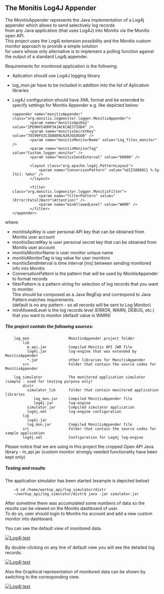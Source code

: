 ## The Monitis Log4J Appender ##

The MonitisAppender represents the Java implementation of a Log4j appender which allows to send selectively log records   
from any Java application (that uses Log4J) into Monitis via the Monitis open API.  
This project uses the Log4j extension possibility and the Monitis custom monitor approach to provide a simple solution  
for users whose only alternative is to implement a polling function against the output of a standard Log4j appender.  

Requirements for monitored application is the following:

  - Aplication should use Log4J logging library
  - log_mon.jar have to be included in addition into the list of Aplication libraries
  - Log4J configuration should have XML format and be extended to specify settings for Monitis Appender e.g. like depicted below:
 
        <appender name="monitisAppender" class="org.monitis.logmonitor.logger.MonitisAppender">
                <param name="monitisApiKey" value="2PE0HVI4DHP34JACKCAE37IOD4" />
                <param name="monitisSecretKey" value="7OI90FU3C3DA8ENLNJ0JGGOGO0" />
                <param name="monitisMonitorName" value="Log_files_monitor" />
                <param name="monitisMonitorTag" value="Custom_logger_monitor" />
                <param name="monitisSendInterval" value="60000" />

                <layout class="org.apache.log4j.PatternLayout">
                    <param name="ConversionPattern" value="%d{ISO8601} %-5p [%t]: %m%n" />
                </layout>

                <filter class="org.monitis.logmonitor.logger.MonitisFilter">
                    <param name="filterPattern" value="(Error|Fatal|Warn*|Attention)" />
                    <param name="minAllowedLevel" value="WARN" />
                </filter>
        </appender>


where:

  - monitisApiKey is user personal API key that can be obtained from Monitis user account
  - monitisSecretKey is user personal secret key that can be obtained from Monitis user account
  - monitisMonitorName is user monitor unique name
  - monitisMonitorTag is tag value for user monitors
  - monitisSendInterval is time interval [ms] between sending monitored info into Monitis
  - ConversationPattern is the pattern that will be used by MonitisAppender to format records
  - filterPattern is a pattern-string for selection of log records that you want to monitor.   
    This should be composed as a Java RegExp and correspond to Java Pattern.matches requirements.  
    (default is no any pattern - so all records will be sent to Log Monitor)
  - minAllowedLevel is the log records level (ERROR, WARN, DEBUG, etc.) that you want to monitor
    (default value is WARN)

##### The project contain the following sources: #####

        log_mon                  MonitisAppender project folder  
            lib
              m_api.jar          Compiled Monitis API JAR file  
              log4j.jar          log-engine that was extended by MonitisAppender
              *.jar              other libraries for MonitisAppender  
            src                  Folder that contain the source codes for MonitisAppender  

        log_simulator            The monitored application simulator (sample - used for testing purpose only)
            distr
              simulator_lib      folder that contain monitored application libraries
                 log_mon.jar     Compiled MonitisAppender file
                 log4j.jar       log-engine
              simulator.jar      Compiled simulator application
              log4j.xml          log-engine configuration
            lib
              log4j.jar          
              log_mon.jar        Compiled MonitisAppender file
            src                  Folder that contain the source codes for sample application
            log4j.xml            Configuration for Log4j log-engine  

Please notice that we are using in this project the cropped Open API Java library - m_api.jar (custom monitor strongly needed functionality have been kept only)  

##### Testing and results #####

The application simulator has been started (example is depicted below)  

        ~$ cd /home/worksp_api/log_simulator/distr
        ~/worksp_api/log_simulator/distr$ java -jar simulator.jar

After sometime there was accumulated some numbers of data so the results can be viewed on the Monitis dashboard of user.  
To do so, user should login to Monitis his account and add a new custom monitor into dashboard.  


You can see the default view of monitored data.  

<a href="http://i1175.photobucket.com/"><img src="http://i1175.photobucket.com/albums/r634/hsimon2012/a22457a1.png" title="Log4j test" /></a>

By double-clicking on any line of default view you will see the detailed log records.  

<a href="http://i1175.photobucket.com/"><img src="http://i1175.photobucket.com/albums/r634/hsimon2012/2d3b3271.png" title="Log4j test" /></a>

Also the Graphical representation of monitored data can be shown by switching to the corresponding view.  

<a href="http://i1175.photobucket.com/"><img src="http://i1175.photobucket.com/albums/r634/hsimon2012/f5034d54.png" title="Log4j test" /></a>





